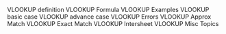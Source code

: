 VLOOKUP definition
VLOOKUP Formula
VLOOKUP Examples
VLOOKUP basic case
VLOOKUP advance case
VLOOKUP Errors
VLOOKUP Approx Match
VLOOKUP Exact Match
VLOOKUP Intersheet
VLOOKUP Misc Topics
